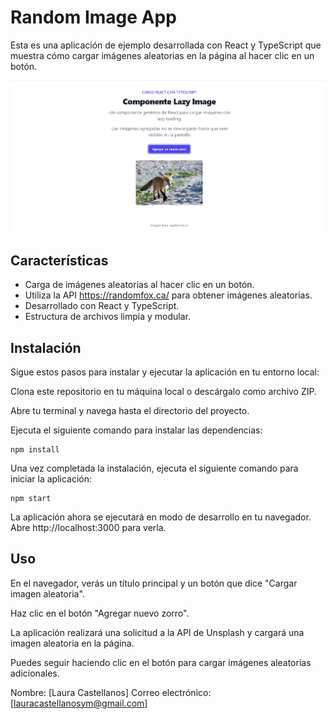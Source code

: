 # Random Image App
Esta es una aplicación de ejemplo desarrollada con React y TypeScript que muestra cómo cargar imágenes aleatorias en la página al hacer clic en un botón.

![Preview](/public/assets/image-readme.png)

## Características
- Carga de imágenes aleatorias al hacer clic en un botón.
- Utiliza la API https://randomfox.ca/ para obtener imágenes aleatorias.
- Desarrollado con React y TypeScript.
- Estructura de archivos limpia y modular.

## Instalación
Sigue estos pasos para instalar y ejecutar la aplicación en tu entorno local:

Clona este repositorio en tu máquina local o descárgalo como archivo ZIP.

Abre tu terminal y navega hasta el directorio del proyecto.

Ejecuta el siguiente comando para instalar las dependencias:

```
npm install
```

Una vez completada la instalación, ejecuta el siguiente comando para iniciar la aplicación:

```
npm start
```

La aplicación ahora se ejecutará en modo de desarrollo en tu navegador. Abre http://localhost:3000 para verla.
## Uso
En el navegador, verás un título principal y un botón que dice "Cargar imagen aleatoria".

Haz clic en el botón "Agregar nuevo zorro".

La aplicación realizará una solicitud a la API de Unsplash y cargará una imagen aleatoria en la página.

Puedes seguir haciendo clic en el botón para cargar imágenes aleatorias adicionales.


Nombre: [Laura Castellanos]
Correo electrónico: [lauracastellanosym@gmail.com]